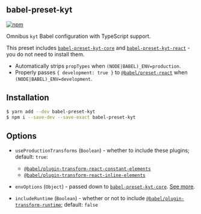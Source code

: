 ## babel-preset-kyt

[![npm](https://img.shields.io/npm/v/babel-preset-kyt-react.svg?maxAge=2592000)](https://www.npmjs.com/package/babel-preset-kyt)

Omnibus `kyt` Babel configuration with TypeScript support.

This preset includes [`babel-preset-kyt-core`](https://github.com/nytimes/kyt/tree/master/packages/babel-preset-kyt-core) and [`babel-preset-kyt-react`](https://github.com/nytimes/kyt/tree/master/packages/babel-preset-kyt-react) - you do not need to install them.

- Automatically strips `propTypes` when `(NODE|BABEL)_ENV=production`.
- Properly passes `{ development: true }` to [`@babel/preset-react`](https://babeljs.io/docs/en/babel-preset-react) when `(NODE|BABEL)_ENV=development`.

## Installation

```sh
$ yarn add --dev babel-preset-kyt
$ npm i --save-dev --save-exact babel-preset-kyt
```

## Options

- `useProductionTransforms` (`Boolean`) - whether to include these plugins; default: `true`:

  - [`@babel/plugin-transform-react-constant-elements`](https://babeljs.io/docs/en/babel-plugin-transform-react-constant-elements)
  - [`@babel/plugin-transform-react-inline-elements`](https://babeljs.io/docs/en/babel-plugin-transform-react-inline-elements)

- `envOptions` (`Object`) - passed down to [`babel-preset-kyt-core`](https://github.com/nytimes/kyt/tree/master/packages/babel-preset-kyt-core). [See more](/packages/babel-preset-kyt-core/README.md#options).

- `includeRuntime` (`Boolean`) - whether or not to include [`@babel/plugin-transform-runtime`](https://babeljs.io/docs/en/babel-plugin-transform-runtime); default: `false`
